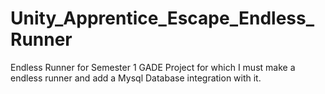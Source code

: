 # Unity_Apprentice_Escape_Endless_Runner
Endless Runner for Semester 1 GADE Project for which I must make a endless runner and add a Mysql Database integration with it.
